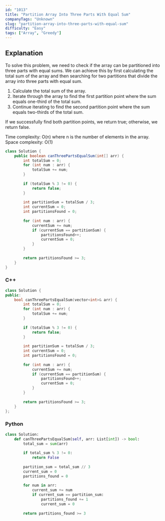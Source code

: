 ```yaml
---
id: "1013"
title: "Partition Array Into Three Parts With Equal Sum"
companyTags: "Unknown"
slug: "partition-array-into-three-parts-with-equal-sum"
difficulty: "Easy"
tags: ["Array", "Greedy"]
---
```


## Explanation
To solve this problem, we need to check if the array can be partitioned into three parts with equal sums. We can achieve this by first calculating the total sum of the array and then searching for two partitions that divide the array into three parts with equal sum.

1. Calculate the total sum of the array.
2. Iterate through the array to find the first partition point where the sum equals one-third of the total sum.
3. Continue iterating to find the second partition point where the sum equals two-thirds of the total sum.

If we successfully find both partition points, we return true; otherwise, we return false.

Time complexity: O(n) where n is the number of elements in the array.
Space complexity: O(1)
```java
class Solution {
    public boolean canThreePartsEqualSum(int[] arr) {
        int totalSum = 0;
        for (int num : arr) {
            totalSum += num;
        }
        
        if (totalSum % 3 != 0) {
            return false;
        }
        
        int partitionSum = totalSum / 3;
        int currentSum = 0;
        int partitionsFound = 0;
        
        for (int num : arr) {
            currentSum += num;
            if (currentSum == partitionSum) {
                partitionsFound++;
                currentSum = 0;
            }
        }
        
        return partitionsFound >= 3;
    }
}
```

### C++
```cpp
class Solution {
public:
    bool canThreePartsEqualSum(vector<int>& arr) {
        int totalSum = 0;
        for (int num : arr) {
            totalSum += num;
        }
        
        if (totalSum % 3 != 0) {
            return false;
        }
        
        int partitionSum = totalSum / 3;
        int currentSum = 0;
        int partitionsFound = 0;
        
        for (int num : arr) {
            currentSum += num;
            if (currentSum == partitionSum) {
                partitionsFound++;
                currentSum = 0;
            }
        }
        
        return partitionsFound >= 3;
    }
};
```

### Python
```python
class Solution:
    def canThreePartsEqualSum(self, arr: List[int]) -> bool:
        total_sum = sum(arr)
        
        if total_sum % 3 != 0:
            return False
        
        partition_sum = total_sum // 3
        current_sum = 0
        partitions_found = 0
        
        for num in arr:
            current_sum += num
            if current_sum == partition_sum:
                partitions_found += 1
                current_sum = 0
                
        return partitions_found >= 3
```